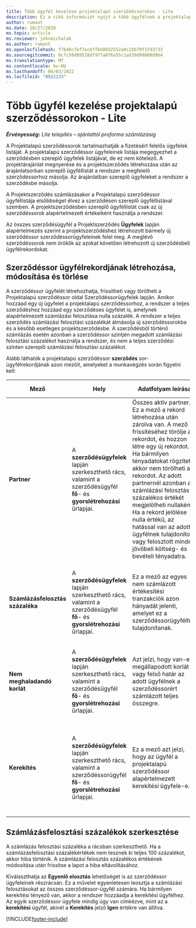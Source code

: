 ```yaml
---
title: Több ügyfél kezelése projektalapú szerződéssorokon - Lite
description: Ez a cikk információt nyújt a több ügyfélnek a projektalapú szerződéssorokon való kezeléséről.
author: rumant
ms.date: 10/27/2020
ms.topic: article
ms.reviewer: johnmichalak
ms.author: rumant
ms.openlocfilehash: f7648c7ef7ec6ffb68932552a0c25b79f1f93733
ms.sourcegitcommit: 6cfc50d89528df977a8f6a55c1ad39d99800d9b4
ms.translationtype: MT
ms.contentlocale: hu-HU
ms.lasthandoff: 06/03/2022
ms.locfileid: "8922133"
---
```

# <a name="manage-multiple-customers-on-project-based-contract-lines---lite"></a>Több ügyfél kezelése projektalapú szerződéssorokon - Lite

_**Érvényesség:** Lite telepítés – ajánlattól proforma számlázásig_

A Projektalapú szerződéssorok tartalmazhatják a fizetésért felelős ügyfelek listáját. A projektalapú szerződéssor ügyfeleinek listája megegyezhet a szerződésben szereplő ügyfelek listájával, de ez nem kötelező. A projektárajánlat megnyerése és a projektszerződés létrehozása után az árajánlatsorban szereplő ügyféllistát a rendszer a megfelelő szerződéssorhoz másolja. Az árajánlatban szereplő ügyfeleket a rendszer a szerződésbe másolja.

A Projektszerződés számlázásakor a Projektalapú szerződéssor ügyféllistája elsőbbséget élvez a szerződésen szereplő ügyféllistával szemben. A projektszerződésben szereplő ügyféllistát csak az új szerződéssorok alapértelmezett értékeiként használja a rendszer.

Az összes szerződésügyfél a Projektszerződés **Ügyfelek** lapján alapértelmezés szerint a projektszerződéshez létrehozott bármely új szerződéssor szerződéssorügyfeleinek felel meg. A meglévő szerződéssorok nem öröklik az azokat követően létrehozott új szerződésbeli ügyfélrekordokat.

## <a name="create-update-or-delete-a-contract-line-customer-record"></a>Szerződéssor ügyfélrekordjának létrehozása, módosítása és törlése

A szerződéssor ügyfelét létrehozhatja, frissítheti vagy törölheti a Projektalapú szerződéssor oldal Szerződéssorügyfelek lapján. Amikor hozzáad egy új ügyfelet a projektalapú szerződéssorhoz, a rendszer a teljes szerződéshez hozzáad egy szerződéses ügyfelet is, amelynek alapértelmezett számlázási felosztása nulla százalék. A rendszer a teljes szerződés számlázási felosztási százalékát átmásolja új szerződéssorokba és a később esetleges projektszerződésbe. A szerződésből történő számlázás esetén azonban a szerződéssor szintjén megadott számlázási felosztási százalékot használja a rendszer, és nem a teljes szerződési szinten szereplő számlázási felosztási százalékot.

Alább láthatók a projektalapú szerződéssor **szerződés** sor-ügyfélrekordjának azon mezőit, amelyeket a munkavégzés során figyelni kell:

| Mező | Hely | Adatfolyam leírása | Alsóbb rétegbeli hatás |
| --- | --- | --- | --- |
| **Partner** | A **szerződésügyfelek** lapján szerkeszthető rács, valamint a szerződésügyfél **fő**- és **gyorslétrehozási** űrlapjai. | Összes aktív partner. Ez a mező a rekord létrehozása után zárolva van. A mező frissítéséhez törölje a rekordot, és hozzon létre egy új rekordot. Ha bármilyen tényadatokat rögzített, akkor nem törölheti a rekordot. Az adott partnernél azonban a számlázási felosztás százalékos értékét megjelölheti nullaként. Ha a rekord jelölése nulla értékű, az hatással van az adott ügyfélnek tulajdonított vagy felosztott minden jövőbeli költség- és bevételi tényadatra. | Ha a partnerek főlistájából választ partnert, és azt szeretné hozzáadni és menteni, akkor a szerződéssor ügyfelet is felveszi a szerződési ügyfélként. A szerződéssor ügyfeleit a számlák létrehozásakor használja a rendszer. |
| **Számlázásfelosztás százaléka** | A **szerződésügyfelek** lapján szerkeszthető rács, valamint a szerződésügyfél **fő**- és **gyorslétrehozási** űrlapjai. | Ez a mező az egyes nem számlázott értékesítési tranzakciók azon hányadát jelenti, amelyet ez a szerződéssorügyfélhez tulajdonítanak. | A szerződéssor ügyfeleit és a számlázási felosztási százalékértékeket akkor használja a rendszer, ha a jóváhagyás után a rendszer létrehozza a tényleges adatokat, és a számla létrehozásakor. |
| **Nem meghaladandó korlát** | A **szerződésügyfelek** lapján szerkeszthető rács, valamint a szerződésügyfél **fő**- és **gyorslétrehozási** űrlapjai. | Azt jelzi, hogy van-e megállapodott korlát vagy felső határ az adott ügyfélnek a szerződéssorért számlázott teljes összegre. | A szerződéssorügyfélre vonatkozó nem meghaladandó korlátot akkor használja a rendszer, ha a tényleges adatok létrejönnek, és a számlák létrejönnek. |
| **Kerekítés** | A **szerződésügyfelek** lapján szerkeszthető rács, valamint a szerződéssorügyfél **fő**- és **gyorslétrehozási** űrlapjai. | Ez a mező azt jelzi, hogy az ügyfél a projektalapú szerződéssor alapértelmezett kerekítési ügyfele-e. | Ha a számlázás felosztásai százaléka alapján tényleges értéket hoz létre, előfordulhat, hogy némi kerekítési különbség van. Ennek az ügyfélnek tulajdonítja a kerekítési különbözeteket ebben az esetben a rendszerhez. |

## <a name="edit-billing-split-percentages"></a>Számlázásfelosztási százalékok szerkesztése

A számlázás felosztási százaléka a rácsban szerkeszthető. Ha a számlázásfelosztási százalékértékek nem tesznek ki teljes 100 százalékot, akkor hiba történik. A számlázási felosztás százalékos értékének módosítása után frissítse a lapot a hiba eltávolításához.

Kiválaszthatja az **Egyenlő elosztás** lehetőséget is az szerződéssor ügyfeleinek részrácsán. Ez a művelet egyenletesen leosztja a számlázási felosztásokat az összes szerződéssor-ügyfél számára. Ha bármilyen kerekítési tényező van, akkor a rendszer hozzáadja a kerekítési ügyfélhez. Az egyik szerződéssor ügyfele mindig úgy van címkézve, mint az a **kerekítési** ügyfél, akinél a **Kerekítés** jelző **Igen** értékre van állítva.


[!INCLUDE[footer-include](../../includes/footer-banner.md)]